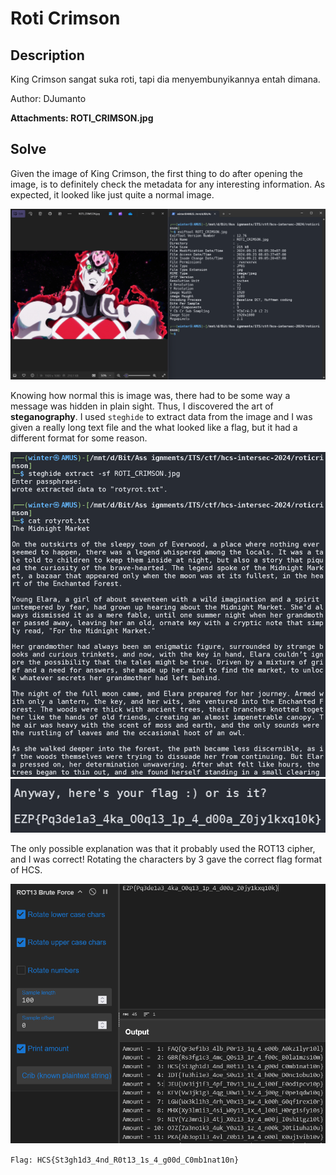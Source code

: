 # Roti Crimson

## Description

King Crimson sangat suka roti, tapi dia menyembunyikannya entah dimana.

Author: DJumanto

**Attachments: ROTI_CRIMSON.jpg**

## Solve

Given the image of King Crimson, the first thing to do after opening the image, is to definitely check the metadata for any interesting information. As expected, it looked like just quite a normal image.

![](assets/1.png)

Knowing how normal this is image was, there had to be some way a message was hidden in plain sight. Thus, I discovered the art of **steganography**. I used `steghide` to extract data from the image and I was given a really long text file and the what looked like a flag, but it had a different format for some reason.

![](assets/2.png)
![](assets/3.png)

The only possible explanation was that it probably used the ROT13 cipher, and I was correct! Rotating the characters by 3 gave the correct flag format of HCS.

![](assets/4.png)

`Flag: HCS{St3gh1d3_4nd_R0t13_1s_4_g00d_C0mb1nat10n}`